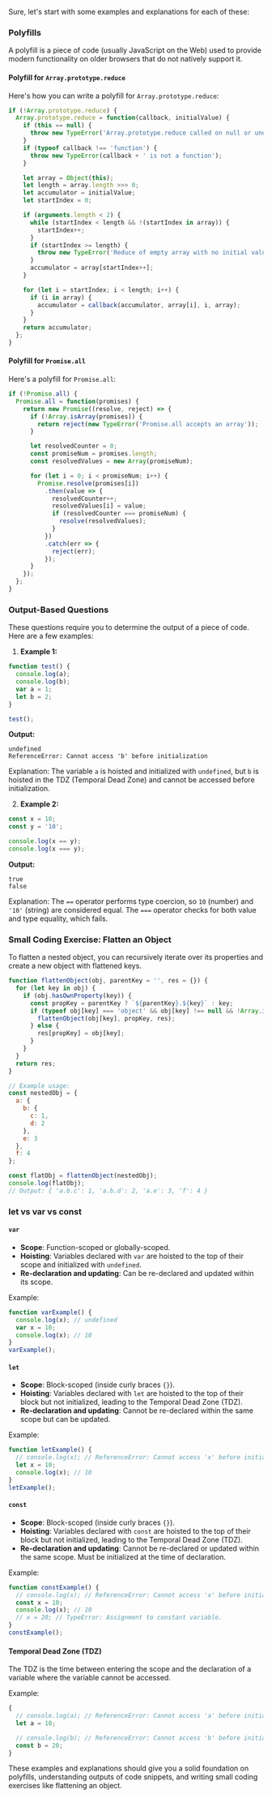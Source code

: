 Sure, let's start with some examples and explanations for each of these:

### Polyfills

A polyfill is a piece of code (usually JavaScript on the Web) used to provide modern functionality on older browsers that do not natively support it.

#### Polyfill for `Array.prototype.reduce`

Here's how you can write a polyfill for `Array.prototype.reduce`:

```javascript
if (!Array.prototype.reduce) {
  Array.prototype.reduce = function(callback, initialValue) {
    if (this == null) {
      throw new TypeError('Array.prototype.reduce called on null or undefined');
    }
    if (typeof callback !== 'function') {
      throw new TypeError(callback + ' is not a function');
    }

    let array = Object(this);
    let length = array.length >>> 0;
    let accumulator = initialValue;
    let startIndex = 0;

    if (arguments.length < 2) {
      while (startIndex < length && !(startIndex in array)) {
        startIndex++;
      }
      if (startIndex >= length) {
        throw new TypeError('Reduce of empty array with no initial value');
      }
      accumulator = array[startIndex++];
    }

    for (let i = startIndex; i < length; i++) {
      if (i in array) {
        accumulator = callback(accumulator, array[i], i, array);
      }
    }
    return accumulator;
  };
}
```

#### Polyfill for `Promise.all`

Here's a polyfill for `Promise.all`:

```javascript
if (!Promise.all) {
  Promise.all = function(promises) {
    return new Promise((resolve, reject) => {
      if (!Array.isArray(promises)) {
        return reject(new TypeError('Promise.all accepts an array'));
      }

      let resolvedCounter = 0;
      const promiseNum = promises.length;
      const resolvedValues = new Array(promiseNum);

      for (let i = 0; i < promiseNum; i++) {
        Promise.resolve(promises[i])
          .then(value => {
            resolvedCounter++;
            resolvedValues[i] = value;
            if (resolvedCounter === promiseNum) {
              resolve(resolvedValues);
            }
          })
          .catch(err => {
            reject(err);
          });
      }
    });
  };
}
```

### Output-Based Questions

These questions require you to determine the output of a piece of code. Here are a few examples:

1. **Example 1:**

```javascript
function test() {
  console.log(a);
  console.log(b);
  var a = 1;
  let b = 2;
}

test();
```

**Output:**

```
undefined
ReferenceError: Cannot access 'b' before initialization
```

Explanation: The variable `a` is hoisted and initialized with `undefined`, but `b` is hoisted in the TDZ (Temporal Dead Zone) and cannot be accessed before initialization.

2. **Example 2:**

```javascript
const x = 10;
const y = '10';

console.log(x == y);
console.log(x === y);
```

**Output:**

```
true
false
```

Explanation: The `==` operator performs type coercion, so `10` (number) and `'10'` (string) are considered equal. The `===` operator checks for both value and type equality, which fails.

### Small Coding Exercise: Flatten an Object

To flatten a nested object, you can recursively iterate over its properties and create a new object with flattened keys.

```javascript
function flattenObject(obj, parentKey = '', res = {}) {
  for (let key in obj) {
    if (obj.hasOwnProperty(key)) {
      const propKey = parentKey ? `${parentKey}.${key}` : key;
      if (typeof obj[key] === 'object' && obj[key] !== null && !Array.isArray(obj[key])) {
        flattenObject(obj[key], propKey, res);
      } else {
        res[propKey] = obj[key];
      }
    }
  }
  return res;
}

// Example usage:
const nestedObj = {
  a: {
    b: {
      c: 1,
      d: 2
    },
    e: 3
  },
  f: 4
};

const flatObj = flattenObject(nestedObj);
console.log(flatObj);
// Output: { 'a.b.c': 1, 'a.b.d': 2, 'a.e': 3, 'f': 4 }
```

### let vs var vs const

#### `var`

- **Scope**: Function-scoped or globally-scoped.
- **Hoisting**: Variables declared with `var` are hoisted to the top of their scope and initialized with `undefined`.
- **Re-declaration and updating**: Can be re-declared and updated within its scope.

Example:
```javascript
function varExample() {
  console.log(x); // undefined
  var x = 10;
  console.log(x); // 10
}
varExample();
```

#### `let`

- **Scope**: Block-scoped (inside curly braces `{}`).
- **Hoisting**: Variables declared with `let` are hoisted to the top of their block but not initialized, leading to the Temporal Dead Zone (TDZ).
- **Re-declaration and updating**: Cannot be re-declared within the same scope but can be updated.

Example:
```javascript
function letExample() {
  // console.log(x); // ReferenceError: Cannot access 'x' before initialization
  let x = 10;
  console.log(x); // 10
}
letExample();
```

#### `const`

- **Scope**: Block-scoped (inside curly braces `{}`).
- **Hoisting**: Variables declared with `const` are hoisted to the top of their block but not initialized, leading to the Temporal Dead Zone (TDZ).
- **Re-declaration and updating**: Cannot be re-declared or updated within the same scope. Must be initialized at the time of declaration.

Example:
```javascript
function constExample() {
  // console.log(x); // ReferenceError: Cannot access 'x' before initialization
  const x = 10;
  console.log(x); // 10
  // x = 20; // TypeError: Assignment to constant variable.
}
constExample();
```

#### Temporal Dead Zone (TDZ)

The TDZ is the time between entering the scope and the declaration of a variable where the variable cannot be accessed.

Example:
```javascript
{
  // console.log(a); // ReferenceError: Cannot access 'a' before initialization
  let a = 10;

  // console.log(b); // ReferenceError: Cannot access 'b' before initialization
  const b = 20;
}
```

These examples and explanations should give you a solid foundation on polyfills, understanding outputs of code snippets, and writing small coding exercises like flattening an object.